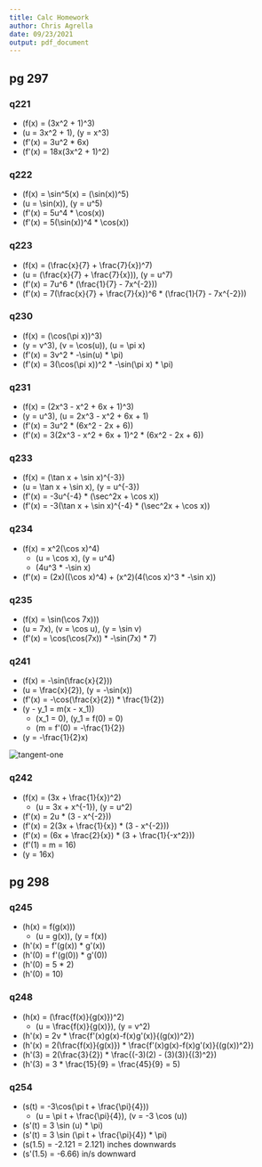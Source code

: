 ```yaml
---
title: Calc Homework
author: Chris Agrella
date: 09/23/2021
output: pdf_document
---
```


## pg 297

### q221

- \(f(x) = (3x^2 + 1)^3\)
- \(u = 3x^2 + 1\), \(y = x^3\)
- \(f'(x) = 3u^2 * 6x\)
- \(f'(x) = 18x(3x^2 + 1)^2\)

### q222

- \(f(x) = \sin^5(x) = (\sin(x))^5\)
- \(u = \sin(x)\), \(y = u^5\)
- \(f'(x) = 5u^4 * \cos(x)\)
- \(f'(x) = 5(\sin(x))^4 * \cos(x)\)

### q223

- \(f(x) = (\frac{x}{7} + \frac{7}{x})^7\)
- \(u = (\frac{x}{7} + \frac{7}{x})\), \(y = u^7\)
- \(f'(x) = 7u^6 * (\frac{1}{7} - 7x^{-2})\)
- \(f'(x) = 7(\frac{x}{7} + \frac{7}{x})^6 * (\frac{1}{7} - 7x^{-2})\)

### q230

- \(f(x) = (\cos(\pi x))^3\)
- \(y = v^3\), \(v = \cos(u)\), \(u = \pi x\)
- \(f'(x) = 3v^2 * -\sin(u) * \pi\)
- \(f'(x) = 3(\cos(\pi x))^2 * -\sin(\pi x) * \pi\)

### q231

- \(f(x) = (2x^3 - x^2 + 6x + 1)^3\)
- \(y = u^3\), \(u = 2x^3 - x^2 + 6x + 1\)
- \(f'(x) = 3u^2 * (6x^2 - 2x + 6)\)
- \(f'(x) = 3(2x^3 - x^2 + 6x + 1)^2 * (6x^2 - 2x + 6)\)

### q233

- \(f(x) = (\tan x + \sin x)^{-3}\)
- \(u = \tan x + \sin x\), \(y = u^{-3}\)
- \(f'(x) = -3u^{-4} * (\sec^2x + \cos x)\)
- \(f'(x) = -3(\tan x + \sin x)^{-4} * (\sec^2x + \cos x)\)

### q234

- \(f(x) = x^2(\cos x)^4\)
  - \(u = \cos x\), \(y = u^4\)
  - \(4u^3 * -\sin x\)
- \(f'(x) = (2x)((\cos x)^4) + (x^2)(4(\cos x)^3 * -\sin x)\)

### q235

- \(f(x) = \sin(\cos 7x))\)
- \(u = 7x\), \(v = \cos u\), \(y = \sin v\)
- \(f'(x) = \cos(\cos(7x)) * -\sin(7x) * 7\)

### q241

- \(f(x) = -\sin(\frac{x}{2})\)
- \(u = \frac{x}{2}\), \(y = -\sin(x)\)
- \(f'(x) = -\cos(\frac{x}{2}) * \frac{1}{2}\)
- \(y - y_1 = m(x - x_1)\)
  - \(x_1 = 0\), \(y_1 = f(0) = 0\)
  - \(m = f'(0) = -\frac{1}{2}\)
- \(y = -\frac{1}{2}x\)

![tangent-one](https://i.imgur.com/IYzLchP.png)

### q242

- \(f(x) = (3x + \frac{1}{x})^2\)
  - \(u = 3x + x^{-1}\), \(y = u^2\)
- \(f'(x) = 2u * (3 - x^{-2})\)
- \(f'(x) = 2(3x + \frac{1}{x}) * (3 - x^{-2})\)
- \(f'(x) = (6x + \frac{2}{x}) * (3 + \frac{1}{-x^2})\)
- \(f'(1) = m = 16\)
- \(y = 16x\)

## pg 298

### q245

- \(h(x) = f(g(x))\)
  - \(u = g(x)\), \(y = f(x)\)
- \(h'(x) = f'(g(x)) * g'(x)\)
- \(h'(0) = f'(g(0)) * g'(0)\)
- \(h'(0) = 5 * 2\)
- \(h'(0) = 10\)

### q248

- \(h(x) = (\frac{f(x)}{g(x)})^2\)
  - \(u = \frac{f(x)}{g(x)}\), \(y = v^2\)
- \(h'(x) = 2v * \frac{f'(x)g(x)-f(x)g'(x)}{(g(x))^2}\)
- \(h'(x) = 2(\frac{f(x)}{g(x)}) * \frac{f'(x)g(x)-f(x)g'(x)}{(g(x))^2}\)
- \(h'(3) = 2(\frac{3}{2}) * \frac{(-3)(2) - (3)(3)}{(3)^2}\)
- \(h'(3) = 3 * \frac{15}{9} = \frac{45}{9} = 5\)

### q254

- \(s(t) = -3\cos(\pi t + \frac{\pi}{4})\)
  - \(u = \pi t + \frac{\pi}{4}\), \(v = -3 \cos (u)\)
- \(s'(t) = 3 \sin (u) * \pi\)
- \(s'(t) = 3 \sin (\pi t + \frac{\pi}{4}) * \pi\)
- \(s(1.5) = -2.121 = 2.121\) inches downwards
- \(s'(1.5) = -6.66\) in/s downward
